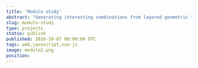```yaml
---
title: 'Modulo study'
abstract: "Generating interesting combinations from layered geometric typefaces."
slug: modulo-study
type: projects
status: publish
published: 2018-10-07 00:00:00 UTC
tags: web,javascript,vue-js
image: modulo2.png
position: 
---
```

